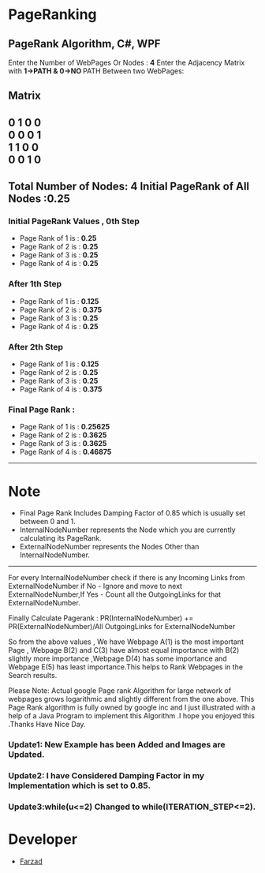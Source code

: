 # PageRanking
## PageRank Algorithm, C#, WPF

Enter the Number of WebPages Or Nodes : <b>4</b>
Enter the Adjacency Matrix with <b> 1->PATH & 0->NO </b>PATH Between two WebPages:

## Matrix

0 1 0 0 <br/>
0 0 0 1 <br/>
1 1 0 0 <br/>
0 0 1 0 <br/>
---------------------------------------------------------------
## Total Number of Nodes: 4	 Initial PageRank of All Nodes :0.25

### Initial PageRank Values , 0th Step 
 - Page Rank of 1 is :	<b> 0.25</b>
 - Page Rank of 2 is :	<b> 0.25 </b>
 - Page Rank of 3 is :	<b> 0.25 </b>
 - Page Rank of 4 is :	<b> 0.25 </b>

### After 1th Step 
- Page Rank of 1 is :	<b> 0.125 </b>
- Page Rank of 2 is :	<b> 0.375 </b>
- Page Rank of 3 is :	<b> 0.25 </b>
- Page Rank of 4 is :	<b> 0.25 </b>

### After 2th Step 
- Page Rank of 1 is :	<b> 0.125 </b>
- Page Rank of 2 is :	<b> 0.25 </b> 
- Page Rank of 3 is :	<b> 0.25 </b>
- Page Rank of 4 is :	<b> 0.375 </b> 

### Final Page Rank : 
 - Page Rank of 1 is :	<b> 0.25625 </b>
 - Page Rank of 2 is :	<b> 0.3625 </b>
 - Page Rank of 3 is :	<b> 0.3625 </b>
 - Page Rank of 4 is :	<b> 0.46875 </b>
---------------------------------------------------------------
# Note
- Final Page Rank Includes Damping Factor of 0.85 which is usually set between 0 and 1.
- InternalNodeNumber represents the Node which you are currently calculating its PageRank.
- ExternalNodeNumber represents the Nodes Other than InternalNodeNumber.

<hr />
For every InternalNodeNumber check if there is any Incoming Links from ExternalNodeNumber if No - Ignore and move to next ExternalNodeNumber,If Yes - Count all the OutgoingLinks for that ExternalNodeNumber.

Finally Calculate Pagerank :
PR(InternalNodeNumber) += PR(ExternalNodeNumber)/All OutgoingLinks for ExternalNodeNumber

So from the above values , We have Webpage A(1) is the most important Page , Webpage B(2) and C(3) have almost equal importance with B(2) slightly more importance ,Webpage D(4) has some importance and Webpage E(5) has least importance.This helps to Rank Webpages in the Search results.

Please Note: Actual google Page rank Algorithm for large network of webpages grows logarithmic and slightly different from the one above. This Page Rank algorithm is fully owned by google inc and I just illustrated with a help of a Java Program to implement this Algorithm .I hope you enjoyed this .Thanks Have Nice Day.

### Update1: New Example has been Added and Images are Updated.
### Update2: I have Considered Damping Factor in my Implementation which is set to 0.85.
### Update3:while(u<=2) Changed to while(ITERATION_STEP<=2).

# Developer
 - [Farzad](https://github.com/theveloper90) 
